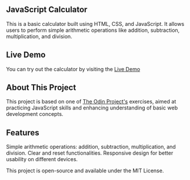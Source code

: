 ## JavaScript Calculator
This is a basic calculator built using HTML, CSS, and JavaScript. It allows users to perform simple arithmetic operations like addition, subtraction, multiplication, and division.

## Live Demo
You can try out the calculator by visiting the [Live Demo](https://199oz.github.io/calculator-js/)

## About This Project
This project is based on one of [The Odin Project's](https://www.theodinproject.com/) exercises, aimed at practicing JavaScript skills and enhancing understanding of basic web development concepts.

## Features
Simple arithmetic operations: addition, subtraction, multiplication, and division.
Clear and reset functionalities.
Responsive design for better usability on different devices.

This project is open-source and available under the MIT License.

